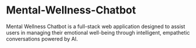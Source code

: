 # Mental-Wellness-Chatbot
Mental Wellness Chatbot is a full-stack web application designed to assist users in managing their emotional well-being through intelligent, empathetic conversations powered by AI. 
